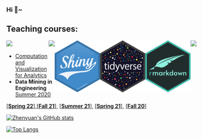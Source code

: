 ### Hi :penguin:~

<!--
**zhenyuanlu/zhenyuanlu** is a ✨ _special_ ✨ repository because its `README.md` (this file) appears on your GitHub profile.

Here are some ideas to get you started:

- 🔭 I’m currently working on ...
- 🌱 I’m currently learning ...
- 👯 I’m looking to collaborate on ...
- 🤔 I’m looking for help with ...
- 💬 Ask me about ...
- 📫 How to reach me: ...
- 😄 Pronouns: ...
- ⚡ Fun fact: ...
-->

## Teaching courses:
<img src='https://user-images.githubusercontent.com/36217495/159773699-42e487ab-11de-4079-a50f-def51d4a6b29.png' align="right" height="100"/>
<img src='https://raw.githubusercontent.com/rstudio/rmarkdown/main/man/figures/logo.png' align="right" height="138.5"/>
<img src='https://raw.githubusercontent.com/tidyverse/tidyverse/main/man/figures/logo.png' align="right" height="138.5"/>
<img src='https://raw.githubusercontent.com/rstudio/shiny/main/man/figures/logo.png' align="right" height="138.5"/>
<img src='https://camo.githubusercontent.com/906e661107a3bc03104ca5d88336d1f4b0e80fdcac65efaf7904041d371c747f/68747470733a2f2f73332e616d617a6f6e6177732e636f6d2f6b657261732e696f2f696d672f6b657261732d6c6f676f2d323031382d6c617267652d313230302e706e67' align="right" height="68.5"/>

<img src="https://img.shields.io/badge/R-language-orange"/> 

<!-- BLOG-POST-LIST:START -->
- [Computation and Visualization for Analytics](https://zhenyuanlu.com/ie6600-sea-sp22)
- **Data Mining in Engineering** [Summer 2020](https://zhenyuanlu.com/ie7275-bos-sm20)

[<b><a href="{{ '/ie6600-sea-sp22/' | relative_url }}" target="_blank">Spring 22</a></b>],[<b><a href="{{ '/ie6600-bos-fa21/' | relative_url }}" target="_blank">Fall 21</a></b>], [<b><a href="{{ '/ie6600-bos-sm21/' | relative_url }}" target="_blank">Summer 21</a></b>], [<b><a href="{{ '/ie6600-sea-sp21/' | relative_url }}" target="_blank">Spring 21</a></b>], [<b><a href="{{ '/ie6600-bos-fa20/' | relative_url }}" target="_blank">Fall 20</a></b>]

[![Zhenyuan's GitHub stats](https://github-readme-stats.vercel.app/api?username=zhenyuanlu&show_icons=true&theme=onedark)](https://github.com/anuraghazra/github-readme-stats)

[![Top Langs](https://github-readme-stats.vercel.app/api/top-langs/?username=zhenyuanlu&layout=compact)](https://github.com/anuraghazra/github-readme-stats)


